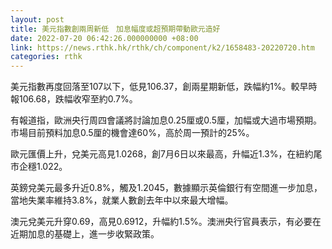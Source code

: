 ```yaml
---
layout: post
title: 美元指數創兩周新低　加息幅度或超預期帶動歐元造好
date: 2022-07-20 06:42:26.000000000 +08:00
link: https://news.rthk.hk/rthk/ch/component/k2/1658483-20220720.htm
categories: rthk
---
```


美元指數再度回落至107以下，低見106.37，創兩星期新低，跌幅約1%。較早時報106.68，跌幅收窄至約0.7%。

有報道指，歐洲央行周四會議將討論加息0.25厘或0.5厘，加幅或大過市場預期。市場目前預料加息0.5厘的機會達60%，高於周一預計的25%。

歐元匯價上升，兌美元高見1.0268，創7月6日以來最高，升幅近1.3%，在紐約尾市企穩1.022。

英鎊兌美元最多升近0.8%，觸及1.2045，數據顯示英倫銀行有空間進一步加息，當地失業率維持3.8%，就業人數創去年中以來最大增幅。

澳元兌美元升穿0.69，高見0.6912，升幅約1.5%。澳洲央行官員表示，有必要在近期加息的基礎上，進一步收緊政策。
